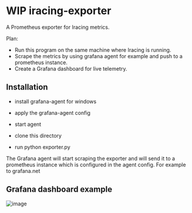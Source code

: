 # WIP iracing-exporter

A Prometheus exporter for Iracing metrics.

Plan:
* Run this program on the same machine where Iracing is running.
* Scrape the metrics by using grafana agent for example and push to a prometheus instance.
* Create a Grafana dashboard for live telemetry.


## Installation

* install grafana-agent for windows
* apply the grafana-agent config
* start agent

* clone this directory
* run python exporter.py

The Grafana agent will start scraping the exporter and will send it to a prometheus instance which is configured in the agent config.
For example to grafana.net


## Grafana dashboard example

![image](https://user-images.githubusercontent.com/17493104/202204778-5a95a6f2-60fc-4fc1-9ad2-8fec0f0affa0.png)
